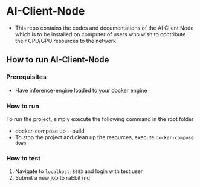 # AI-Client-Node
* This repo contains the codes and documentations of the AI Client Node which is to be installed on computer of users who wish to contribute their CPU/GPU resources to the network

## How to run AI-Client-Node

### Prerequisites

- Have inference-engine loaded to your docker engine

### How to run
To run the project, simply execute the following command in the root folder
* docker-compose up --build
* To stop the project and clean up the resources, execute `docker-compose down`

### How to test
1. Navigate to `localhost:8083` and login with test user
2. Submit a new job to rabbit mq
